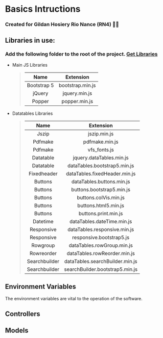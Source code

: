 # Basics Intructions
### Created for Gildan Hosiery Rio Nance (RN4) :man_technologist:

## Libraries in use:
### Add the following folder to the root of the project. [Get Libraries](https://drive.google.com/file/d/1W01kAAhIGhAu1OXMAPdX1esMpJm46Jvv/view?usp=share_link)

- Main JS Libraries
	> |     Name    |     Extension    |
	> |:-----------:|:----------------:|
	> | Bootstrap 5 | bootstrap.min.js |
	> | jQuery      | jquery.min.js    |
	> | Popper      | popper.min.js    |

- Datatables Libraries
	> |Name         |Extension                      |
	> |:-----------:|:-----------------------------:|
	> |Jszip        |jszip.min.js                   |
	> |Pdfmake      |pdfmake.min.js                 |
	> |Pdfmake      |vfs_fonts.js                   |
	> |Datatable    |jquery.dataTables.min.js       |
	> |Datatable    |dataTables.bootstrap5.min.js   |
	> |Fixedheader  |dataTables.fixedHeader.min.js  | 
	> |Buttons      |dataTables.buttons.min.js      |
	> |Buttons      |buttons.bootstrap5.min.js      |
	> |Buttons      |buttons.colVis.min.js          | 
	> |Buttons      |buttons.html5.min.js           |
	> |Buttons      |buttons.print.min.js           |
	> |Datetime     |dataTables.dateTime.min.js     |
	> |Responsive   |dataTables.responsive.min.js   |
	> |Responsive   |responsive.bootstrap5.js       |
	> |Rowgroup     |dataTables.rowGroup.min.js     |
	> |Rowreorder   |dataTables.rowReorder.min.js   |
	> |Searchbuilder|dataTables.searchBuilder.min.js|
	> |Searchbuilder|searchBuilder.bootstrap5.min.js|

## Environment Variables
The environment variables are vital to the operation of the software. 

## Controllers

## Models
